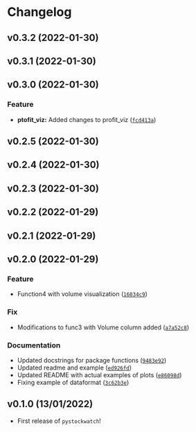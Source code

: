 # Changelog

<!--next-version-placeholder-->

## v0.3.2 (2022-01-30)


## v0.3.1 (2022-01-30)


## v0.3.0 (2022-01-30)
### Feature
* **ptofit_viz:** Added changes to profit_viz ([`fcd413a`](https://github.com/UBC-MDS/pystockwatch/commit/fcd413a14287ea93abd83f04e8b1f29afa0208df))

## v0.2.5 (2022-01-30)


## v0.2.4 (2022-01-30)


## v0.2.3 (2022-01-30)


## v0.2.2 (2022-01-29)


## v0.2.1 (2022-01-29)


## v0.2.0 (2022-01-29)
### Feature
* Function4 with volume visualization ([`16034c9`](https://github.com/UBC-MDS/pystockwatch/commit/16034c9b1ad18bc95278e3979e44bbaa6c3f465e))

### Fix
* Modifications to func3 with Volume column added ([`a7a52c8`](https://github.com/UBC-MDS/pystockwatch/commit/a7a52c81e1c6fb3155f045028775b29ca890d018))

### Documentation
* Updated docstrings for package functions ([`9483e92`](https://github.com/UBC-MDS/pystockwatch/commit/9483e92ef37381418910ca2b46324ea8d242ddb9))
* Updated readme and example ([`ed926fd`](https://github.com/UBC-MDS/pystockwatch/commit/ed926fde8636781c80da6443a3028921140d05e7))
* Updated README with actual examples of plots ([`e86098d`](https://github.com/UBC-MDS/pystockwatch/commit/e86098db1b8602dc103daa6a035ab80effb7b0f2))
* Fixing example of dataformat ([`3c62b3e`](https://github.com/UBC-MDS/pystockwatch/commit/3c62b3e25e669a12efce94b8f84494d2357d7092))

## v0.1.0 (13/01/2022)

- First release of `pystockwatch`!